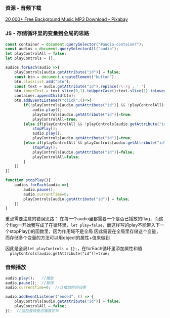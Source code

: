 ### 资源 - 音频下载

[20,000+ Free Background Music MP3 Download - Pixabay](https://pixabay.com/music/search/theme/background%20music/)

### JS - 存储循环里的变量到全局的思路
```js
const container = document.querySelector("#audio-container");
const audios = document.querySelectorAll("audio");
let playControlAll = false;
let playControls = {};

audios.forEach(audio =>{
    playControls[audio.getAttribute("id")] = false;
    const btn = document.createElement("button");
    btn.classList.add("btn");
    const text = audio.getAttribute("id").replace(/\-/g , ' ')
    btn.innerText = text.slice(0,1).toUpperCase()+text.slice(1).toLowerCase();
    container.appendChild(btn);
    btn.addEventListener("click",()=>{
        if(!playControls[audio.getAttribute("id")] && !playControlAll){
            audio.play();
            playControls[audio.getAttribute("id")]=true;
            playControlAll=true;
        }else if(playControlAll && !playControls[audio.getAttribute("id")]){
            stopPlay();
            audio.play();
            playControls[audio.getAttribute("id")]=true;
        }else if(playControlAll && playControls[audio.getAttribute("id")]){
            stopPlay();
            playControls[audio.getAttribute("id")]=false;
            playControlAll=false;
        }
    })
})

function stopPlay(){
    audios.forEach(audio =>{
        audio.pause();
        audio.currentTime=0;
        playControls[audio.getAttribute("id")] = false;
    })
}
```

重点需要注意的错误思路：
在每一个audio里都需要一个是否已播放的flag，而这个flag一开始我写成了在循环里，`let play=false`，而这样写的play不能带入下一个stopPlay()的函数里，因为作用域不是全局
因此需要在全局里存储这个变量，而存储多个变量的方法可以用object的属性+值来做到

因此是全局`let playControls = {};`，在forEach循环里添加属性和值`            playControls[audio.getAttribute("id")]=true;`

### 音频播放

```js
audio.play();   //播放
audio.pause();  //暂停
audio.currentTime=0;  //让播放时间归零

audio.addEventListener("ended", () => {
	playControls[audio.getAttribute("id")] = false;
	playControlAll = false;
});  //监控音频是否播放完毕
```

